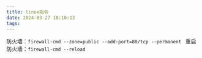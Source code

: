 ```yaml
---
title: linux指令
date: 2024-03-27 18:10:13
tags:
---
```

防火墙：`firewall-cmd --zone=public --add-port=80/tcp --permanent `
重启防火墙：`firewall-cmd --reload`